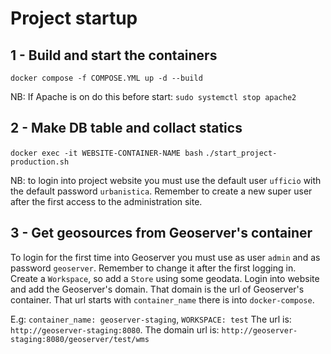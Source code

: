 # Project startup

## 1 - Build and start the containers
`docker compose -f COMPOSE.YML up -d --build`

NB: If Apache is on do this before start: `sudo systemctl stop apache2`


## 2 - Make DB table and collact statics
`docker exec -it WEBSITE-CONTAINER-NAME bash`
`./start_project-production.sh`

NB: to login into project website you must use the default user `ufficio` with the default password `urbanistica`. Remember to create a new super user after the first access to the administration site.

## 3 - Get geosources from Geoserver's container
To login for the first time into Geoserver you must use as user `admin` and as password `geoserver`. Remember to change it after the first logging in.
Create a `Workspace`, so add a `Store` using some geodata. Login into website and add the Geoserver's domain. That domain is
the url of Geoserver's container. That url starts with `container_name` there is into `docker-compose`.

E.g: `container_name: geoserver-staging`, `WORKSPACE: test`
The url is: `http://geoserver-staging:8080`. The domain url is: `http://geoserver-staging:8080/geoserver/test/wms`
